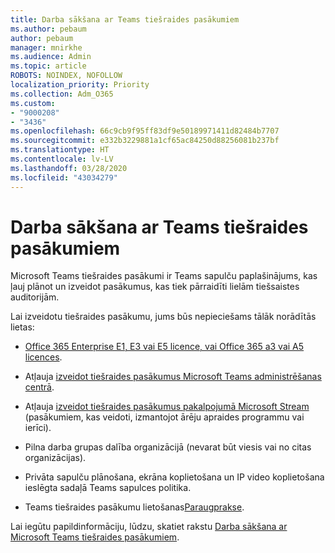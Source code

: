 ```yaml
---
title: Darba sākšana ar Teams tiešraides pasākumiem
ms.author: pebaum
author: pebaum
manager: mnirkhe
ms.audience: Admin
ms.topic: article
ROBOTS: NOINDEX, NOFOLLOW
localization_priority: Priority
ms.collection: Adm_O365
ms.custom:
- "9000208"
- "3436"
ms.openlocfilehash: 66c9cb9f95ff83df9e50189971411d82484b7707
ms.sourcegitcommit: e332b3229881a1cf65ac84250d88256081b237bf
ms.translationtype: HT
ms.contentlocale: lv-LV
ms.lasthandoff: 03/28/2020
ms.locfileid: "43034279"
---
```

# <a name="getting-started-with-teams-live-events"></a>Darba sākšana ar Teams tiešraides pasākumiem

Microsoft Teams tiešraides pasākumi ir Teams sapulču paplašinājums, kas ļauj plānot un izveidot pasākumus, kas tiek pārraidīti lielām tiešsaistes auditorijām.

Lai izveidotu tiešraides pasākumu, jums būs nepieciešams tālāk norādītās lietas:

- [Office 365 Enterprise E1, E3 vai E5 licence, vai Office 365 a3 vai A5 licences](https://docs.microsoft.com/microsoftteams/teams-live-events/set-up-for-teams-live-events#step-2-get-and-assign-licenses).

- Atļauja [izveidot tiešraides pasākumus Microsoft Teams administrēšanas centrā](https://docs.microsoft.com/microsoftteams/teams-live-events/set-up-for-teams-live-events#create-or-edit-a-live-events-policy).

- Atļauja [izveidot tiešraides pasākumus pakalpojumā Microsoft Stream](https://docs.microsoft.com/microsoftteams/teams-live-events/what-are-teams-live-events) (pasākumiem, kas veidoti, izmantojot ārēju apraides programmu vai ierīci).

- Pilna darba grupas dalība organizācijā (nevarat būt viesis vai no citas organizācijas).

- Privāta sapulču plānošana, ekrāna koplietošana un IP video koplietošana ieslēgta sadaļā Teams sapulces politika.

- Teams tiešraides pasākumu lietošanas[Paraugprakse](https://support.office.com/article/Best-practices-for-producing-a-Teams-live-event-e500370e-4dd1-4187-8b48-af10ef02cf42).

Lai iegūtu papildinformāciju, lūdzu, skatiet rakstu [Darba sākšana ar Microsoft Teams tiešraides pasākumiem](https://support.office.com/article/get-started-with-microsoft-teams-live-events-d077fec2-a058-483e-9ab5-1494afda578a).
